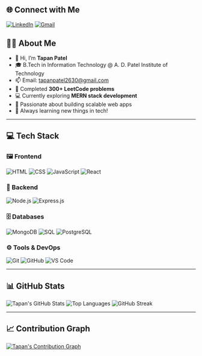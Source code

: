 ## 🌐 Connect with Me
[![LinkedIn](https://img.shields.io/badge/LinkedIn-0077B5.svg?style=for-the-badge&logo=linkedin&logoColor=white)](https://linkedin.com)
[![Gmail](https://img.shields.io/badge/Gmail-D14836.svg?style=for-the-badge&logo=gmail&logoColor=white)](mailto:tapanpatel2630@gmail.com)

## 👨‍💻 About Me
- 👋 Hi, I’m **Tapan Patel**
- 🎓 B.Tech in Information Technology @ A. D. Patel Institute of Technology
- 📫 Email: tapanpatel2630@gmail.com
- 🚀 Completed **300+ LeetCode problems**
- 💻 Currently exploring **MERN stack development**
- 🔧 Passionate about building scalable web apps
- 🎯 Always learning new things in tech!

---

## 💻 Tech Stack

### 🖼️ Frontend
![HTML](https://img.shields.io/badge/HTML-E34F26?style=for-the-badge&logo=html5&logoColor=white)
![CSS](https://img.shields.io/badge/CSS-1572B6?style=for-the-badge&logo=css3&logoColor=white)
![JavaScript](https://img.shields.io/badge/JavaScript-F7DF1E?style=for-the-badge&logo=javascript&logoColor=black)
![React](https://img.shields.io/badge/React-20232A?style=for-the-badge&logo=react&logoColor=61DAFB)

### 🧠 Backend
![Node.js](https://img.shields.io/badge/Node.js-339933?style=for-the-badge&logo=nodedotjs&logoColor=white)
![Express.js](https://img.shields.io/badge/Express.js-000000?style=for-the-badge&logo=express&logoColor=white)

### 🗄️ Databases
![MongoDB](https://img.shields.io/badge/MongoDB-4EA94B?style=for-the-badge&logo=mongodb&logoColor=white)
![SQL](https://img.shields.io/badge/SQL-4479A1?style=for-the-badge&logo=postgresql&logoColor=white)
![PostgreSQL](https://img.shields.io/badge/PostgreSQL-336791?style=for-the-badge&logo=postgresql&logoColor=white)

### ⚙️ Tools & DevOps
![Git](https://img.shields.io/badge/Git-F05032?style=for-the-badge&logo=git&logoColor=white)
![GitHub](https://img.shields.io/badge/GitHub-181717?style=for-the-badge&logo=github&logoColor=white)
![VS Code](https://img.shields.io/badge/VSCode-007ACC?style=for-the-badge&logo=visual-studio-code&logoColor=white)

---

## 📊 GitHub Stats

![Tapan's GitHub Stats](https://github-readme-stats-eight-theta.vercel.app/api?username=Tapan0936T&show_icons=true&theme=tokyonight)
![Top Languages](https://github-readme-stats-eight-theta.vercel.app/api/top-langs/?username=Tapan0936T&layout=compact&theme=tokyonight)
![GitHub Streak](https://github-readme-streak-stats.herokuapp.com?user=Tapan0936T&theme=tokyonight)

---

## 📈 Contribution Graph

[![Tapan's Contribution Graph](https://github-readme-activity-graph.cyclic.app/graph?username=Tapan0936T&theme=react-dark)](https://github.com/ashutosh00710/github-readme-activity-graph)
